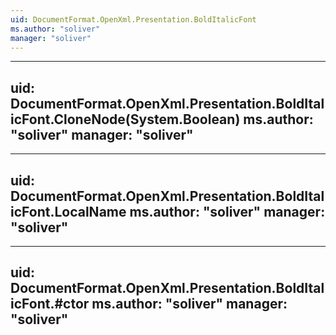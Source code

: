 ```yaml
---
uid: DocumentFormat.OpenXml.Presentation.BoldItalicFont
ms.author: "soliver"
manager: "soliver"
---
```


---
uid: DocumentFormat.OpenXml.Presentation.BoldItalicFont.CloneNode(System.Boolean)
ms.author: "soliver"
manager: "soliver"
---

---
uid: DocumentFormat.OpenXml.Presentation.BoldItalicFont.LocalName
ms.author: "soliver"
manager: "soliver"
---

---
uid: DocumentFormat.OpenXml.Presentation.BoldItalicFont.#ctor
ms.author: "soliver"
manager: "soliver"
---
